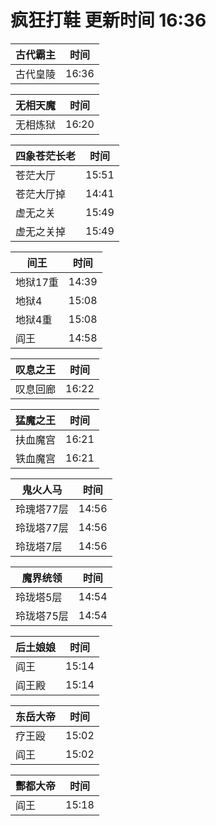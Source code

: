 # 疯狂打鞋 更新时间 16:36

| 古代霸主   | 时间    |
|--------|-------|
| 古代皇陵 | 16:36 |

| 无相天魔   | 时间    |
|--------|-------|
| 无相炼狱 | 16:20 |

| 四象苍茫长老   | 时间    |
|--------|-------|
| 苍茫大厅 | 15:51 |
| 苍茫大厅掉 | 14:41 |
| 虚无之关 | 15:49 |
| 虚无之关掉 | 15:49 |

| 间王   | 时间    |
|--------|-------|
| 地狱17重 | 14:39 |
| 地狱4 | 15:08 |
| 地狱4重 | 15:08 |
| 阎王 | 14:58 |

| 叹息之王   | 时间    |
|--------|-------|
| 叹息回廊 | 16:22 |

| 猛魔之王   | 时间    |
|--------|-------|
| 扶血魔宫 | 16:21 |
| 铁血魔宫 | 16:21 |

| 鬼火人马   | 时间    |
|--------|-------|
| 玲瑰塔77层 | 14:56 |
| 玲珑塔77层 | 14:56 |
| 玲珑塔7层 | 14:56 |

| 魔界统领   | 时间    |
|--------|-------|
| 玲珑塔5层 | 14:54 |
| 玲珑塔75层 | 14:54 |

| 后土娘娘   | 时间    |
|--------|-------|
| 阎王 | 15:14 |
| 阎王殿 | 15:14 |

| 东岳大帝   | 时间    |
|--------|-------|
| 疗王殴 | 15:02 |
| 阎王 | 15:02 |

| 酆都大帝   | 时间    |
|--------|-------|
| 阎王 | 15:18 |